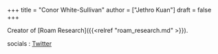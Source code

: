+++
title = "Conor White-Sullivan"
author = ["Jethro Kuan"]
draft = false
+++

Creator of [Roam Research]({{<relref "roam_research.md" >}}).

socials
: [Twitter](https://twitter.com/Conaw)
